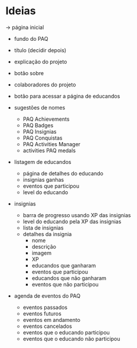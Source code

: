 # Ideias

-> página inicial
  - fundo do PAQ
  - título (decidir depois)
  - explicação do projeto
  - botão sobre
  - colaboradores do projeto
  - botão para acessar a página de educandos
  - sugestões de nomes
    - PAQ Achievements
    - PAQ Badges
    - PAQ Insignias
    - PAQ Conquistas
    - PAQ Activities Manager
    - activities PAQ medals

- listagem de educandos
    - página de detalhes do educando
    - insignias ganhas
    - eventos que participou
    - level do educando

- insignias
  - barra de progresso usando XP das insignias
  - level do educando pela XP das insignias
  - lista de insignias
  - detalhes da insignia
    - nome
    - descrição
    - imagem
    - XP
    - educandos que ganharam
    - eventos que participou
    - educandos que não ganharam
    - eventos que não participou

- agenda de eventos do PAQ
  - eventos passados
  - eventos futuros
  - eventos em andamento
  - eventos cancelados
  - eventos que o educando participou
  - eventos que o educando não participou
